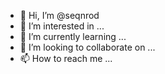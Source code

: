 - 👋 Hi, I’m @seqnrod
- 👀 I’m interested in ...
- 🌱 I’m currently learning ...
- 💞️ I’m looking to collaborate on ...
- 📫 How to reach me ...

<!---
seqnrod/seqnrod is a ✨ special ✨ repository because its `README.md` (this file) appears on your GitHub profile.
You can click the Preview link to take a look at your changes.
--->
